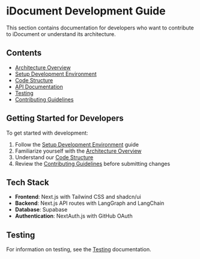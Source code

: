 # iDocument Development Guide

This section contains documentation for developers who want to contribute to iDocument or understand its architecture.

## Contents

- [Architecture Overview](./architecture.md)
- [Setup Development Environment](./setup.md)
- [Code Structure](./code-structure.md)
- [API Documentation](./api.md)
- [Testing](./testing.md)
- [Contributing Guidelines](./contributing.md)

## Getting Started for Developers

To get started with development:

1. Follow the [Setup Development Environment](./setup.md) guide
2. Familiarize yourself with the [Architecture Overview](./architecture.md)
3. Understand our [Code Structure](./code-structure.md)
4. Review the [Contributing Guidelines](./contributing.md) before submitting changes

## Tech Stack

- **Frontend**: Next.js with Tailwind CSS and shadcn/ui
- **Backend**: Next.js API routes with LangGraph and LangChain
- **Database**: Supabase
- **Authentication**: NextAuth.js with GitHub OAuth

## Testing

For information on testing, see the [Testing](./testing.md) documentation. 
